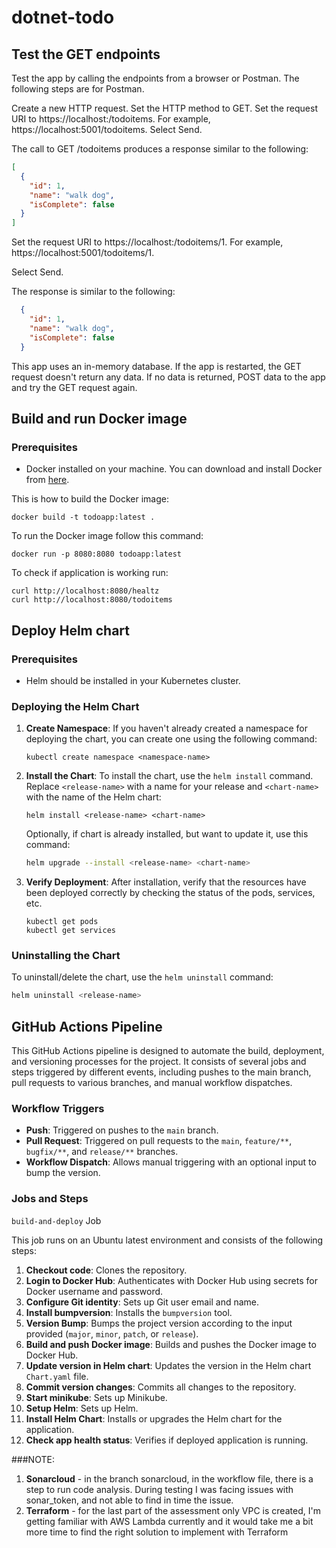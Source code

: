 # dotnet-todo

## Test the GET endpoints

Test the app by calling the endpoints from a browser or Postman. The following steps are for Postman.

  Create a new HTTP request.
  Set the HTTP method to GET.
  Set the request URI to https://localhost:<port>/todoitems. For example, https://localhost:5001/todoitems.
  Select Send.

The call to GET /todoitems produces a response similar to the following:

```json
[
  {
    "id": 1,
    "name": "walk dog",
    "isComplete": false
  }
]
```

  Set the request URI to https://localhost:<port>/todoitems/1. For example, https://localhost:5001/todoitems/1.

  Select Send.

  The response is similar to the following:

```json
  {
    "id": 1,
    "name": "walk dog",
    "isComplete": false
  }
```

This app uses an in-memory database. If the app is restarted, the GET request doesn't return any data. If no data is returned, POST data to the app and try the GET request again.

## Build and run Docker image

### Prerequisites

- Docker installed on your machine. You can download and install Docker from [here](https://docs.docker.com/get-docker/).

This is how to build the Docker image:

```
docker build -t todoapp:latest .
```

To run the Docker image follow this command:

```
docker run -p 8080:8080 todoapp:latest
```

To check if application is working run:
```
curl http://localhost:8080/healtz
curl http://localhost:8080/todoitems
```

## Deploy Helm chart

### Prerequisites
- Helm should be installed in your Kubernetes cluster.

### Deploying the Helm Chart

1. **Create Namespace**: If you haven't already created a namespace for deploying the chart, you can create one using the following command:
    ```
    kubectl create namespace <namespace-name>
    ```

2. **Install the Chart**: To install the chart, use the `helm install` command. Replace `<release-name>` with a name for your release and `<chart-name>` with the name of the Helm chart:
    ```
    helm install <release-name> <chart-name>
    ```

    Optionally, if chart is already installed, but want to update it, use this command: 
    ```bash
    helm upgrade --install <release-name> <chart-name> 
    ```

3. **Verify Deployment**: After installation, verify that the resources have been deployed correctly by checking the status of the pods, services, etc.
    ```
    kubectl get pods
    kubectl get services
    ```

### Uninstalling the Chart

To uninstall/delete the chart, use the `helm uninstall` command:
```bash
helm uninstall <release-name>
```

## GitHub Actions Pipeline

This GitHub Actions pipeline is designed to automate the build, deployment, and versioning processes for the project. It consists of several jobs and steps triggered by different events, including pushes to the main branch, pull requests to various branches, and manual workflow dispatches.

### Workflow Triggers

- **Push**: Triggered on pushes to the `main` branch.
- **Pull Request**: Triggered on pull requests to the `main`, `feature/**`, `bugfix/**`, and `release/**` branches.
- **Workflow Dispatch**: Allows manual triggering with an optional input to bump the version.

### Jobs and Steps

`build-and-deploy` Job

This job runs on an Ubuntu latest environment and consists of the following steps:

1. **Checkout code**: Clones the repository.
2. **Login to Docker Hub**: Authenticates with Docker Hub using secrets for Docker username and password.
3. **Configure Git identity**: Sets up Git user email and name.
4. **Install bumpversion**: Installs the `bumpversion` tool.
5. **Version Bump**: Bumps the project version according to the input provided (`major`, `minor`, `patch`, or `release`).
6. **Build and push Docker image**: Builds and pushes the Docker image to Docker Hub.
7. **Update version in Helm chart**: Updates the version in the Helm chart `Chart.yaml` file.
8. **Commit version changes**: Commits all changes to the repository.
9. **Start minikube**: Sets up Minikube.
10. **Setup Helm**: Sets up Helm.
11. **Install Helm Chart**: Installs or upgrades the Helm chart for the application.
12. **Check app health status**: Verifies if deployed application is running.


###NOTE:
1. **Sonarcloud** - in the branch sonarcloud, in the workflow file, there is a step to run code analysis. During testing I was facing issues with sonar_token, and not able to find in time the issue.
2. **Terraform** - for the last part of the assessment only VPC is created, I'm getting familiar with AWS Lambda currently and it would take me a bit more time to find the right solution to implement with Terraform 

